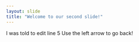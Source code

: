 ```yaml
---
layout: slide
title: "Welcome to our second slide!"
---
```

I was told to edit line 5
Use the left arrow to go back!
